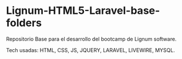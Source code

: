 # Lignum-HTML5-Laravel-base-folders

Repositorio Base para el desarrollo del bootcamp de Lignum software.

Tech usadas: HTML, CSS, JS, JQUERY, LARAVEL, LIVEWIRE, MYSQL.
